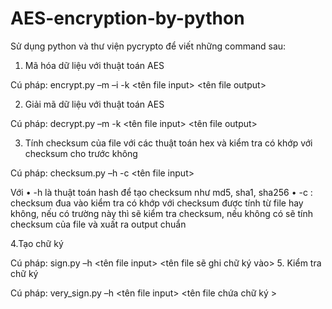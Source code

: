 # AES-encryption-by-python
  Sử dụng python và thư viện pycrypto để viết những command sau:
1. Mã hóa dữ liệu với thuật toán AES
  
  Cú pháp: encrypt.py –m <mode> –i <IV> -k <key> <tên file input> <tên file output>

2. Giải mã dữ liệu với thuật toán AES
  
  Cú pháp: decrypt.py –m <mode> -k <key> <tên file input> <tên file output>

3. Tính checksum của file với các thuật toán hex và kiểm tra có khớp với checksum cho trước không

Cú pháp: checksum.py –h <hash> -c <checksum> <tên file input> 

Với
    • -h <hash> là thuật toán hash để tạo checksum như md5, sha1, sha256
    • -c <checksum>: checksum đua vào kiểm tra có khớp với checksum được tính từ file hay không, nếu có trường này thì sẽ kiểm tra checksum, nếu không có sẽ tính checksum của file và xuất ra output chuẩn

4.Tạo chữ ký
   
   Cú pháp: sign.py –h <hash>  <tên file input> <tên file sẽ ghi chữ ký vào> <file private key>
5. Kiểm tra chữ ký
   
   Cú pháp: very_sign.py –h <hash>  <tên file input> <tên file chứa chữ ký > <file public key>
